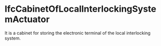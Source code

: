 IfcCabinetOfLocalInterlockingSystemActuator
===========================================
It is a cabinet for storing the electronic terminal of the local interlocking
system.


